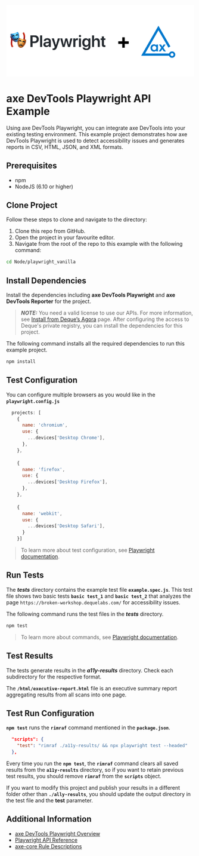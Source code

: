 ![logo](./docs/logo.png)

# axe DevTools Playwright API Example

Using axe DevTools Playwright, you can integrate axe DevTools into your existing testing environment. This example project demonstrates how axe DevTools Playwright is used to detect accessibility issues and generates reports in CSV, HTML, JSON, and XML formats.

## Prerequisites
- npm
- NodeJS (6.10 or higher)

## Clone Project

Follow these steps to clone and navigate to the directory:
1. Clone this repo from GitHub.
2. Open the project in your favourite editor.
3. Navigate from the root of the repo to this example with the following command:

```sh
cd Node/playwright_vanilla
```

## Install Dependencies

Install the dependencies including **axe DevTools Playwright** and **axe DevTools Reporter** for the project.

> **_NOTE:_**
>You need a valid license to use our APIs. For more information, see [Install from Deque’s Agora](https://docs.deque.com/devtools-html/4.0.0/en/node-pl-install-agora) page. After configuring the access to Deque's private registry, you can install the dependencies for this project.

The following command installs all the required dependencies to run this example project.

```sh
npm install
```

## Test Configuration

You can configure multiple browsers as you would like in the **`playwright.config.js`**

```js
  projects: [
    {
      name: 'chromium',
      use: {
        ...devices['Desktop Chrome'],
      },
    },

    {
      name: 'firefox',
      use: {
        ...devices['Desktop Firefox'],
      },
    },

    {
      name: 'webkit',
      use: {
        ...devices['Desktop Safari'],
      }
    }]
```

>To learn more about test configuration, see [Playwright documentation](https://playwright.dev/docs/test-configuration).

## Run Tests

The **_tests_** directory contains the example test file **`example.spec.js`**. This test file shows two basic tests **`basic test_1`** and **`basic test_2`** that analyzes the page `https://broken-workshop.dequelabs.com/` for accessibility issues.

The following command runs the test files in the **_tests_** directory.

```sh
npm test
```

>To learn more about commands, see [Playwright documentation](https://playwright.dev/docs/test-cli).

## Test Results

The tests generate results in the **_a11y-results_** directory. Check each subdirectory for the respective format.

The **`/html/executive-report.html`** file is an executive summary report aggregating results from all scans into one page.


## Test Run Configuration

**`npm test`** runs the **`rimraf`** command mentioned in the **`package.json`**.

```json
  "scripts": {
    "test": "rimraf ./a11y-results/ && npx playwright test --headed"
  },
```

Every time you run the **`npm test`**, the **`rimraf`** command clears all saved results from the **`a11y-results`** directory, so if you want to retain previous test results, you should remove **`rimraf`** from the **`scripts`** object. 

If you want to modify this project and publish your results in a different folder other than **`./ally-results`**, you should update the output directory in the test file and the **test** parameter. 


## Additional Information

- [axe DevTools Playwright Overview](https://docs.deque.com/devtools-html/4.0.0/en/node-pl-overview)
- [Playwright API Reference](https://docs.deque.com/devtools-html/4.0.0/en/node-pl-ref-overview)
- [axe-core Rule Descriptions](https://github.com/dequelabs/axe-core/blob/master/doc/rule-descriptions.md)
